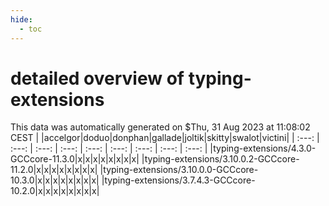 ```yaml
---
hide:
  - toc
---
```


detailed overview of typing-extensions
======================================


This data was automatically generated on $Thu, 31 Aug 2023 at 11:08:02 CEST
| |accelgor|doduo|donphan|gallade|joltik|skitty|swalot|victini|
| :---: | :---: | :---: | :---: | :---: | :---: | :---: | :---: | :---: |
|typing-extensions/4.3.0-GCCcore-11.3.0|x|x|x|x|x|x|x|x|
|typing-extensions/3.10.0.2-GCCcore-11.2.0|x|x|x|x|x|x|x|x|
|typing-extensions/3.10.0.0-GCCcore-10.3.0|x|x|x|x|x|x|x|x|
|typing-extensions/3.7.4.3-GCCcore-10.2.0|x|x|x|x|x|x|x|x|
